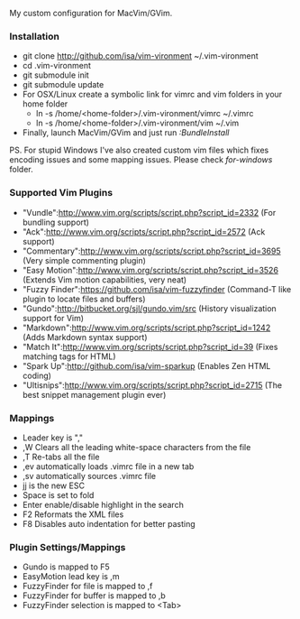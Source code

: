 My custom configuration for MacVim/GVim. 

### Installation

* git clone http://github.com/isa/vim-vironment ~/.vim-vironment
* cd .vim-vironment
* git submodule init
* git submodule update
* For OSX/Linux create a symbolic link for vimrc and vim folders in your home folder
    * ln -s /home/&lt;home-folder&gt;/.vim-vironment/vimrc ~/.vimrc
    * ln -s /home/&lt;home-folder&gt;/.vim-vironment/vim ~/.vim
* Finally, launch MacVim/GVim and just run *:BundleInstall*

PS. For stupid Windows I've also created custom vim files which fixes encoding issues and some mapping issues. Please check *for-windows* folder.

### Supported Vim Plugins

* "Vundle":http://www.vim.org/scripts/script.php?script_id=2332 (For bundling support)
* "Ack":http://www.vim.org/scripts/script.php?script_id=2572 (Ack support)
* "Commentary":http://www.vim.org/scripts/script.php?script_id=3695 (Very simple commenting plugin)
* "Easy Motion":http://www.vim.org/scripts/script.php?script_id=3526 (Extends Vim motion capabilities, very neat)
* "Fuzzy Finder":https://github.com/isa/vim-fuzzyfinder (Command-T like plugin to locate files and buffers)
* "Gundo":http://bitbucket.org/sjl/gundo.vim/src (History visualization support for Vim)
* "Markdown":http://www.vim.org/scripts/script.php?script_id=1242 (Adds Markdown syntax support)
* "Match It":http://www.vim.org/scripts/script.php?script_id=39 (Fixes matching tags for HTML)
* "Spark Up":http://github.com/isa/vim-sparkup (Enables Zen HTML coding)
* "Ultisnips":http://www.vim.org/scripts/script.php?script_id=2715 (The best snippet management plugin ever)

### Mappings

* Leader key is ","
* ,W Clears all the leading white-space characters from the file
* ,T Re-tabs all the file
* ,ev automatically loads .vimrc file in a new tab
* ,sv automatically sources .vimrc file
* jj is the new ESC
* Space is set to fold
* Enter enable/disable highlight in the search
* F2 Reformats the XML files
* F8 Disables auto indentation for better pasting

### Plugin Settings/Mappings

* Gundo is mapped to F5
* EasyMotion lead key is ,m
* FuzzyFinder for file is mapped to ,f
* FuzzyFinder for buffer is mapped to ,b
* FuzzyFinder selection is mapped to &lt;Tab&gt;
